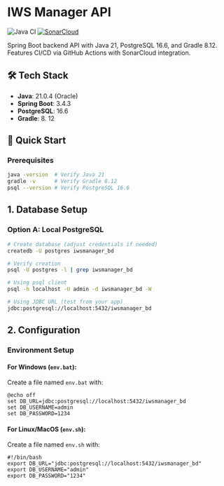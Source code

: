 # IWS Manager API

![Java CI](https://github.com/Piramide-Informatik/iws-manager-api/actions/workflows/ci.yml/badge.svg)
[![SonarCloud](https://sonarcloud.io/images/project_badges/sonarcloud-white.svg)](https://sonarcloud.io/summary/new_code?id=Piramide-Informatik_iws-manager-api)

Spring Boot backend API with Java 21, PostgreSQL 16.6, and Gradle 8.12. Features CI/CD via GitHub Actions with SonarCloud integration.

## 🛠 Tech Stack
- **Java**: 21.0.4 (Oracle)
- **Spring Boot**: 3.4.3
- **PostgreSQL**: 16.6
- **Gradle**: 8.                12

## 🚀 Quick Start

### Prerequisites
```bash
java -version  # Verify Java 21
gradle -v      # Verify Gradle 8.12
psql --version # Verify PostgreSQL 16.6
```

## 1. Database Setup

### Option A: Local PostgreSQL
```bash
# Create database (adjust credentials if needed)
createdb -U postgres iwsmanager_bd

# Verify creation
psql -U postgres -l | grep iwsmanager_bd

# Using psql client
psql -h localhost -U admin -d iwsmanager_bd -W

# Using JDBC URL (test from your app)
jdbc:postgresql://localhost:5432/iwsmanager_bd
```
## 2. Configuration

### Environment Setup

#### For Windows (`env.bat`):
Create a file named `env.bat` with:
```batch
@echo off
set DB_URL=jdbc:postgresql://localhost:5432/iwsmanager_bd
set DB_USERNAME=admin
set DB_PASSWORD=1234
```
#### For Linux/MacOS (`env.sh`):
Create a file named `env.sh` with:
```batch
#!/bin/bash
export DB_URL="jdbc:postgresql://localhost:5432/iwsmanager_bd"
export DB_USERNAME="admin"
export DB_PASSWORD="1234"
```